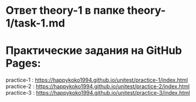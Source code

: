 # Ответ theory-1 в папке theory-1/task-1.md

# Практические задания на GitHub Pages:
practice-1 : https://happykoko1994.github.io/unitest/practice-1/index.html<br>
practice-2 : https://happykoko1994.github.io/unitest/practice-2/index.html<br>
practice-3 : https://happykoko1994.github.io/unitest/practice-3/index.html<br>